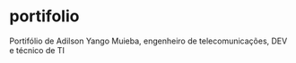 # portifolio
Portifólio de Adilson Yango Muieba, engenheiro de telecomunicações, DEV e técnico de TI
